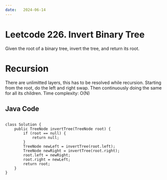 ```yaml
---
date:   2024-06-14
---
```


# Leetcode 226. Invert Binary Tree
Given the root of a binary tree, invert the tree, and return its root.

# Recursion
There are unlimitted layers, this has to be resolved while recursion. Starting from the root, do the left and right swap. Then continuously doing the same for all its children.
Time complexity: O(N)

<h2> Java Code </h2>
<pre>
<code>
class Solution {
    public TreeNode invertTree(TreeNode root) {
        if (root == null) {
            return null;
        }
        TreeNode newLeft = invertTree(root.left);
        TreeNode newRight = invertTree(root.right);
        root.left = newRight;
        root.right = newLeft;
        return root;
    }
}
</code>
</pre>